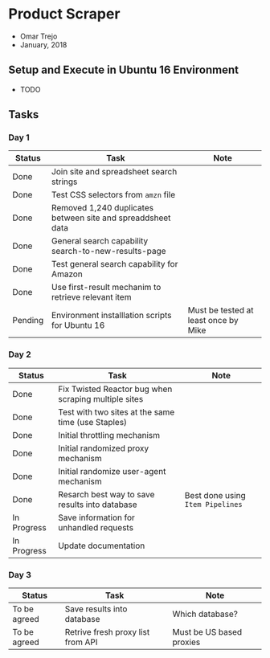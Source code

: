 
# Product Scraper

- Omar Trejo
- January, 2018

## Setup and Execute in Ubuntu 16 Environment

- TODO

## Tasks

### Day 1

| Status  | Task                                                        | Note                                 |
|---------|-------------------------------------------------------------|--------------------------------------|
| Done    | Join site and spreadsheet search strings                    |                                      |
| Done    | Test CSS selectors from `amzn` file                         |                                      |
| Done    | Removed 1,240 duplicates between site and spreaddsheet data |                                      |
| Done    | General search capability search-to-new-results-page        |                                      |
| Done    | Test general search capability for Amazon                   |                                      |
| Done    | Use first-result mechanim to retrieve relevant item         |                                      |
| Pending | Environment installlation scripts for Ubuntu 16             | Must be tested at least once by Mike |

### Day 2

| Status      | Task                                                 | Note                             |
|-------------|------------------------------------------------------|----------------------------------|
| Done        | Fix Twisted Reactor bug when scraping multiple sites |                                  |
| Done        | Test with two sites at the same time (use Staples)   |                                  |
| Done        | Initial throttling mechanism                         |                                  |
| Done        | Initial randomized proxy mechanism                   |                                  |
| Done        | Initial randomize user-agent mechanism               |                                  |
| Done        | Resarch best way to save results into database       | Best done using `Item Pipelines` |
| In Progress | Save information for unhandled requests              |                                  |
| In Progress | Update documentation                                 |                                  |

### Day 3

| Status       | Task                              | Note                     |
|--------------|-----------------------------------|--------------------------|
| To be agreed | Save results into database        | Which database?          |
| To be agreed | Retrive fresh proxy list from API | Must be US based proxies |
